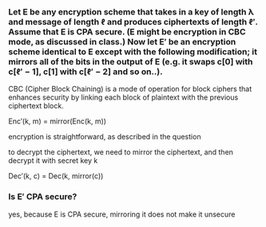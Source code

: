 ###  Let E be any encryption scheme that takes in a key of length λ and message of length ℓ and produces ciphertexts of length ℓ′. Assume that E is CPA secure. (E might be encryption in CBC mode, as discussed in class.) Now let E′ be an encryption scheme identical to E except with the following modification; it mirrors all of the bits in the output of E (e.g. it swaps c[0] with c[ℓ′ − 1], c[1] with c[ℓ′ − 2] and so on..).

CBC (Cipher Block Chaining) is a mode of operation for block ciphers that enhances security by linking each block of plaintext with the previous ciphertext block.

Enc′(k, m) = mirror(Enc(k, m))

encryption is straightforward, as described in the question

to decrypt the ciphertext, we need to mirror the ciphertext, and then decrypt it with secret key k

Dec′(k, c) = Dec(k, mirror(c))

### Is E′ CPA secure?

yes, because E is CPA secure, mirroring it does not make it unsecure
